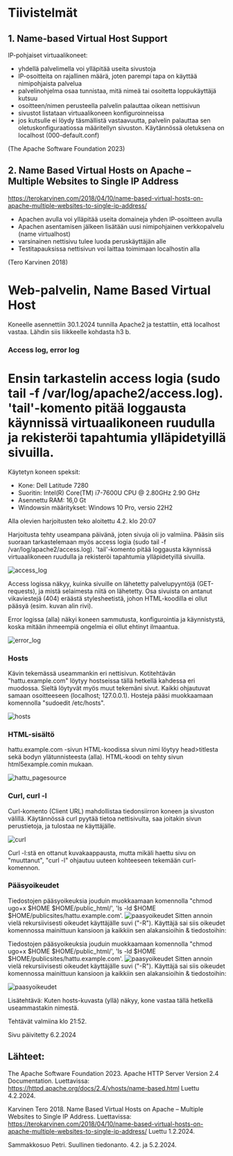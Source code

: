 # Tiivistelmät

## 1. Name-based Virtual Host Support 

IP-pohjaiset virtuaalikoneet:
- yhdellä palvelimella voi ylläpitää useita sivustoja
- IP-osoitteita on rajallinen määrä, joten parempi tapa on käyttää nimipohjaista palvelua
- palvelinohjelma osaa tunnistaa, mitä nimeä tai osoitetta loppukäyttäjä kutsuu
- osoitteen/nimen perusteella palvelin palauttaa oikean nettisivun 
- sivustot listataan virtuaalikoneen konfiguroinneissa
- jos kutsulle ei löydy täsmällistä vastaavuutta, palvelin palauttaa sen oletuskonfiguraatiossa määritellyn sivuston. Käytännössä oletuksena on localhost (000-default.conf)

(The Apache Software Foundation 2023)


## 2. Name Based Virtual Hosts on Apache – Multiple Websites to Single IP Address
https://terokarvinen.com/2018/04/10/name-based-virtual-hosts-on-apache-multiple-websites-to-single-ip-address/

- Apachen avulla voi ylläpitää useita domaineja yhden IP-osoitteen avulla
- Apachen asentamisen jälkeen lisätään uusi nimipohjainen verkkopalvelu (name virtualhost)
- varsinainen nettisivu tulee luoda peruskäyttäjän alle
- Testitapauksissa nettisivun voi laittaa toimimaan localhostin alla

(Tero Karvinen 2018)

# Web-palvelin, Name Based Virtual Host

Koneelle asennettiin 30.1.2024 tunnilla Apache2 ja testattiin, että localhost vastaa. Lähdin siis liikkeelle kohdasta h3 b. 

### Access log, error log

Ensin tarkastelin access logia (sudo tail -f /var/log/apache2/access.log). 'tail'-komento pitää loggausta käynnissä virtuaalikoneen ruudulla ja rekisteröi tapahtumia ylläpidetyillä sivuilla.
=======
Käytetyn koneen speksit:
- Kone: Dell Latitude 7280
- Suoritin: Intel(R) Core(TM) i7-7600U CPU @ 2.80GHz   2.90 GHz
- Asennettu RAM: 16,0 Gt 
- Windowsin määritykset: Windows 10 Pro, versio 22H2

Alla olevien harjoitusten teko aloitettu 4.2. klo 20:07

Harjoitusta tehty useampana päivänä, joten sivuja oli jo valmiina. Pääsin siis suoraan tarkastelemaan myös access logia (sudo tail -f /var/log/apache2/access.log). 'tail'-komento pitää loggausta käynnissä virtuaalikoneen ruudulla ja rekisteröi tapahtumia ylläpidetyillä sivuilla.

![access_log](https://raw.githubusercontent.com/makumyyra/Linux-servers/main/md_images/accesslog.JPG)

Access logissa näkyy, kuinka sivuille on lähetetty palvelupyyntöjä (GET-requests), ja mistä selaimesta niitä on lähetetty. Osa sivuista on antanut vikaviestejä (404) eräästä stylesheetistä, johon HTML-koodilla ei ollut pääsyä (esim. kuvan alin rivi).

Error logissa (alla) näkyi koneen sammutusta, konfigurointia ja käynnistystä, koska mitään ihmeempiä ongelmia ei ollut ehtinyt ilmaantua. 

![error_log](https://raw.githubusercontent.com/makumyyra/Linux-servers/main/md_images/errorlog.JPG)

### Hosts

Kävin tekemässä useammankin eri nettisivun. Kotitehtävän "hattu.example.com" löytyy hostseissa tällä hetkellä kahdessa eri muodossa. Sieltä löytyvät myös muut tekemäni sivut. Kaikki ohjautuvat samaan osoitteeseen (localhost; 127.0.0.1). Hosteja pääsi muokkaamaan komennolla "sudoedit /etc/hosts".

![hosts](https://raw.githubusercontent.com/makumyyra/Linux-servers/main/md_images/hosts.JPG)

### HTML-sisältö

hattu.example.com -sivun HTML-koodissa sivun nimi löytyy head>titlesta sekä bodyn ylätunnisteesta (alla). HTML-koodi on tehty sivun html5example.comin mukaan.

![hattu_pagesource](https://raw.githubusercontent.com/makumyyra/Linux-servers/main/md_images/hattu_pagesource.JPG)

### Curl, curl -l

Curl-komento (Client URL) mahdollistaa tiedonsiirron koneen ja sivuston välillä. Käytännössä curl pyytää tietoa nettisivulta, saa joitakin sivun perustietoja, ja tulostaa ne käyttäjälle.

![curl](https://raw.githubusercontent.com/makumyyra/Linux-servers/main/md_images/curl.JPG)

Curl -l:stä en ottanut kuvakaappausta, mutta mikäli haettu sivu on "muuttanut", "curl -l" ohjautuu uuteen kohteeseen tekemään curl-komennon. 

### Pääsyoikeudet

Tiedostojen pääsyoikeuksia jouduin muokkaamaan komennolla "chmod ugo+x $HOME $HOME/public_html/', 'ls -ld $HOME $HOME/publicsites/hattu.example.com'.
![paasyoikeudet](https://raw.githubusercontent.com/makumyyra/Linux-servers/main/md_images/oikeudet.jpg)
Sitten annoin vielä rekursiivisesti oikeudet käyttäjälle suvi ("-R"). Käyttäjä sai siis oikeudet komennossa mainittuun kansioon ja kaikkiin sen alakansioihin & tiedostoihin:

Tiedostojen pääsyoikeuksia jouduin muokkaamaan komennolla "chmod ugo+x $HOME $HOME/public_html/', 'ls -ld $HOME $HOME/publicsites/hattu.example.com'.
![paasyoikeudet](https://raw.githubusercontent.com/makumyyra/Linux-servers/main/md_images/oikeudet.jpg)
Sitten annoin vielä rekursiivisesti oikeudet käyttäjälle suvi ("-R"). Käyttäjä sai siis oikeudet komennossa mainittuun kansioon ja kaikkiin sen alakansioihin & tiedostoihin:

![paasyoikeudet](https://raw.githubusercontent.com/makumyyra/Linux-servers/main/md_images/suvi_suvi.jpg)

Lisätehtävä: Kuten hosts-kuvasta (yllä) näkyy, kone vastaa tällä hetkellä useammastakin nimestä.

Tehtävät valmiina klo 21:52.

Sivu päivitetty 6.2.2024

## Lähteet:

The Apache Software Foundation 2023. Apache HTTP Server Version 2.4 Documentation. Luettavissa:   https://httpd.apache.org/docs/2.4/vhosts/name-based.html Luettu 4.2.2024.

Karvinen Tero 2018. Name Based Virtual Hosts on Apache – Multiple Websites to Single IP Address. Luettavissa:
https://terokarvinen.com/2018/04/10/name-based-virtual-hosts-on-apache-multiple-websites-to-single-ip-address/ Luettu 1.2.2024.

Sammakkosuo Petri. Suullinen tiedonanto. 4.2. ja 5.2.2024.





















